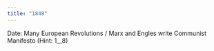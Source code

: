 ```yaml
---
title: "1848"
---
```

Date: Many European Revolutions / Marx and Engles write Communist Manifesto (Hint: 1__8)

